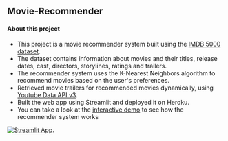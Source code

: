 ## Movie-Recommender
#### About this project
- This project is a movie recommender system built using the [IMDB 5000 dataset](https://www.kaggle.com/carolzhangdc/imdb-5000-movie-dataset). 
- The dataset contains information about movies and their titles, release dates, cast, directors, storylines, ratings and trailers. 
- The recommender system uses the K-Nearest Neighbors algorithm to recommend movies based on the user's preferences.
- Retrieved movie trailers for recommended movies dynamically, using [Youtube Data API v3](https://developers.google.com/youtube/v3).
- Built the web app using Streamlit and deployed it on Heroku.
- You can take a look at the [interactive demo](https://imdb5000-movie-recommender.herokuapp.com) to see how the recommender system works

[![Streamlit App](https://static.streamlit.io/badges/streamlit_badge_black_white.svg)](https://share.streamlit.io/[BatuhanYilmaz26]/[Movie-Recommender]/[master]/[app.py]). 
